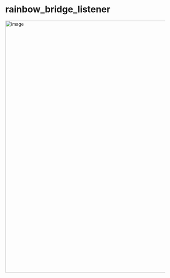 # rainbow_bridge_listener
<img width="793" alt="image" src="https://user-images.githubusercontent.com/34758484/169160020-e43a7841-98a8-4073-a585-34950861fc68.png">
